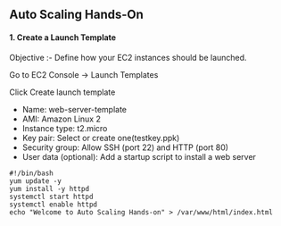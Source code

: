 ## Auto Scaling Hands-On


#### 1. Create a Launch Template

Objective :- Define how your EC2 instances should be launched.

Go to EC2 Console → Launch Templates

Click Create launch template

  - Name: web-server-template
  - AMI: Amazon Linux 2
  - Instance type: t2.micro
  - Key pair: Select or create one(testkey.ppk)
  - Security group: Allow SSH (port 22) and HTTP (port 80)
  - User data (optional): Add a startup script to install a web server
    
```
#!/bin/bash
yum update -y
yum install -y httpd
systemctl start httpd
systemctl enable httpd
echo "Welcome to Auto Scaling Hands-on" > /var/www/html/index.html
```










